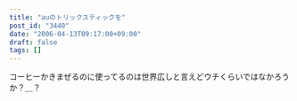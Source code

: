 ```yaml
---
title: "auのトリックスティックを"
post_id: "3440"
date: "2006-04-13T09:17:00+09:00"
draft: false
tags: []
---
```



コーヒーかきまぜるのに使ってるのは世界広しと言えどウチくらいではなかろうか？＿？

